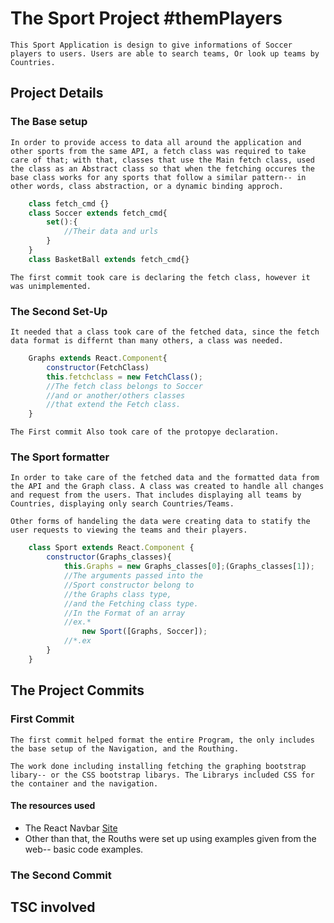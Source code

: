 # The Sport Project #themPlayers

    This Sport Application is design to give informations of Soccer players to users. Users are able to search teams, Or look up teams by Countries.

## Project Details

### The Base setup

    In order to provide access to data all around the application and other sports from the same API, a fetch class was required to take care of that; with that, classes that use the Main fetch class, used the class as an Abstract class so that when the fetching occures the base class works for any sports that follow a similar pattern-- in other words, class abstraction, or a dynamic binding approch.

```JavaScript
    class fetch_cmd {}
    class Soccer extends fetch_cmd{
        set():{
            //Their data and urls
        }
    }
    class BasketBall extends fetch_cmd{}
```

    The first commit took care is declaring the fetch class, however it was unimplemented.

### The Second Set-Up

    It needed that a class took care of the fetched data, since the fetch data format is differnt than many others, a class was needed.

```JavaScript
    Graphs extends React.Component{
        constructor(FetchClass)
        this.fetchclass = new FetchClass();
        //The fetch class belongs to Soccer
        //and or another/others classes
        //that extend the Fetch class.
    }
```

    The First commit Also took care of the protopye declaration.

### The Sport formatter

    In order to take care of the fetched data and the formatted data from the API and the Graph class. A class was created to handle all changes and request from the users. That includes displaying all teams by Countries, displaying only search Countries/Teams.

    Other forms of handeling the data were creating data to statify the user requests to viewing the teams and their players.

```JavaScript
    class Sport extends React.Component {
        constructor(Graphs_classes){
            this.Graphs = new Graphs_classes[0];(Graphs_classes[1]);
            //The arguments passed into the
            //Sport constructor belong to
            //the Graphs class type,
            //and the Fetching class type.
            //In the Format of an array
            //ex.*
                new Sport([Graphs, Soccer]);
            //*.ex
        }
    }
```

## The Project Commits

### First Commit

    The first commit helped format the entire Program, the only includes the base setup of the Navigation, and the Routhing.

    The work done including installing fetching the graphing bootstrap libary-- or the CSS bootstrap libarys. The Librarys included CSS for the container and the navigation.

#### The resources used

- The React Navbar [Site](https://react-bootstrap.netlify.app/docs/components/navbar/)
- Other than that, the Rouths were set up using examples given from the web-- basic code examples.

### The Second Commit

## TSC involved
